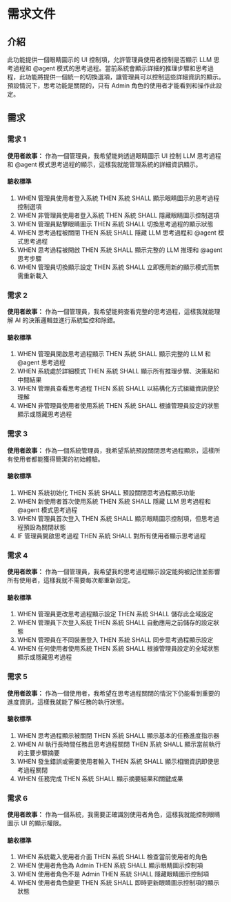 # 需求文件

## 介紹

此功能提供一個眼睛圖示的 UI 控制項，允許管理員使用者控制是否顯示 LLM 思考過程和 @agent 模式的思考過程。當前系統會顯示詳細的推理步驟和思考過程，此功能將提供一個統一的切換選項，讓管理員可以控制這些詳細資訊的顯示。預設情況下，思考功能是關閉的，只有 Admin 角色的使用者才能看到和操作此設定。

## 需求

### 需求 1

**使用者故事：** 作為一個管理員，我希望能夠透過眼睛圖示 UI 控制 LLM 思考過程和 @agent 模式思考過程的顯示，這樣我就能管理系統的詳細資訊顯示。

#### 驗收標準

1. WHEN 管理員使用者登入系統 THEN 系統 SHALL 顯示眼睛圖示的思考過程控制選項
2. WHEN 非管理員使用者登入系統 THEN 系統 SHALL 隱藏眼睛圖示控制選項
3. WHEN 管理員點擊眼睛圖示 THEN 系統 SHALL 切換思考過程的顯示狀態
4. WHEN 思考過程被關閉 THEN 系統 SHALL 隱藏 LLM 思考過程和 @agent 模式思考過程
5. WHEN 思考過程被開啟 THEN 系統 SHALL 顯示完整的 LLM 推理和 @agent 思考步驟
6. WHEN 管理員切換顯示設定 THEN 系統 SHALL 立即應用新的顯示模式而無需重新載入

### 需求 2

**使用者故事：** 作為一個管理員，我希望能夠查看完整的思考過程，這樣我就能理解 AI 的決策邏輯並進行系統監控和除錯。

#### 驗收標準

1. WHEN 管理員開啟思考過程顯示 THEN 系統 SHALL 顯示完整的 LLM 和 @agent 思考過程
2. WHEN 系統處於詳細模式 THEN 系統 SHALL 顯示所有推理步驟、決策點和中間結果
3. WHEN 管理員查看思考過程 THEN 系統 SHALL 以結構化方式組織資訊便於理解
4. WHEN 非管理員使用者使用系統 THEN 系統 SHALL 根據管理員設定的狀態顯示或隱藏思考過程

### 需求 3

**使用者故事：** 作為一個系統管理員，我希望系統預設關閉思考過程顯示，這樣所有使用者都能獲得簡潔的初始體驗。

#### 驗收標準

1. WHEN 系統初始化 THEN 系統 SHALL 預設關閉思考過程顯示功能
2. WHEN 新使用者首次使用系統 THEN 系統 SHALL 隱藏 LLM 思考過程和 @agent 模式思考過程
3. WHEN 管理員首次登入 THEN 系統 SHALL 顯示眼睛圖示控制項，但思考過程預設為關閉狀態
4. IF 管理員開啟思考過程 THEN 系統 SHALL 對所有使用者顯示思考過程

### 需求 4

**使用者故事：** 作為一個管理員，我希望我的思考過程顯示設定能夠被記住並影響所有使用者，這樣我就不需要每次都重新設定。

#### 驗收標準

1. WHEN 管理員更改思考過程顯示設定 THEN 系統 SHALL 儲存此全域設定
2. WHEN 管理員下次登入系統 THEN 系統 SHALL 自動應用之前儲存的設定狀態
3. WHEN 管理員在不同裝置登入 THEN 系統 SHALL 同步思考過程顯示設定
4. WHEN 任何使用者使用系統 THEN 系統 SHALL 根據管理員設定的全域狀態顯示或隱藏思考過程

### 需求 5

**使用者故事：** 作為一個使用者，我希望在思考過程關閉的情況下仍能看到重要的進度資訊，這樣我就能了解任務的執行狀態。

#### 驗收標準

1. WHEN 思考過程顯示被關閉 THEN 系統 SHALL 顯示基本的任務進度指示器
2. WHEN AI 執行長時間任務且思考過程關閉 THEN 系統 SHALL 顯示當前執行的主要步驟摘要
3. WHEN 發生錯誤或需要使用者輸入 THEN 系統 SHALL 顯示相關資訊即使思考過程關閉
4. WHEN 任務完成 THEN 系統 SHALL 顯示摘要結果和關鍵成果

### 需求 6

**使用者故事：** 作為一個系統，我需要正確識別使用者角色，這樣我就能控制眼睛圖示 UI 的顯示權限。

#### 驗收標準

1. WHEN 系統載入使用者介面 THEN 系統 SHALL 檢查當前使用者的角色
2. WHEN 使用者角色為 Admin THEN 系統 SHALL 顯示眼睛圖示控制項
3. WHEN 使用者角色不是 Admin THEN 系統 SHALL 隱藏眼睛圖示控制項
4. WHEN 使用者角色變更 THEN 系統 SHALL 即時更新眼睛圖示控制項的顯示狀態